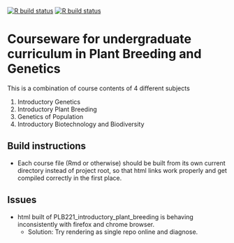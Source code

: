 <!-- badges: start -->
[![R build status](https://github.com/DeependraD/courseware_plbgen/workflows/R-CMD-check/badge.svg)](https://github.com/DeependraD/courseware_plbgen/actions)
[![R build status](https://github.com/DeependraD/courseware_plbgen/workflows/R%20xaringan%20build/badge.svg)](https://github.com/DeependraD/courseware_plbgen/actions)
<!-- badges: end -->

# Courseware for undergraduate curriculum in Plant Breeding and Genetics

This is a combination of course contents of 4 different subjects

1. Introductory Genetics
2. Introductory Plant Breeding
3. Genetics of Population
4. Introductory Biotechnology and Biodiversity

## Build instructions

- Each course file (Rmd or otherwise) should be built from its own current directory instead of project root, so that html links work properly and get compiled correctly in the first place.

## Issues

- html built of PLB221_introductory_plant_breeding is behaving inconsistently with firefox and chrome browser.
  - Solution: Try rendering as single repo online and diagnose.
